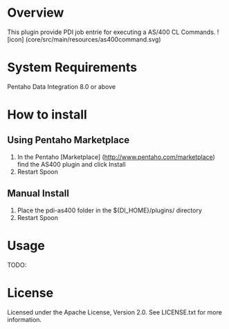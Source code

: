 # Overview #

This plugin provide PDI job entrie for executing a AS/400 CL Commands.
![icon] (core/src/main/resources/as400command.svg)

# System Requirements #

Pentaho Data Integration 8.0 or above

# How to install #

## Using Pentaho Marketplace ##

1. In the Pentaho [Marketplace] (http://www.pentaho.com/marketplace) find the AS400 plugin and click Install
2. Restart Spoon

## Manual Install ##

1. Place the pdi-as400 folder in the ${DI\_HOME}/plugins/ directory
2. Restart Spoon


# Usage #

TODO:

# License #

Licensed under the Apache License, Version 2.0. See LICENSE.txt for more information.


